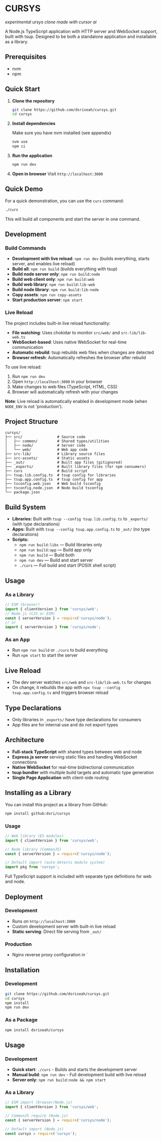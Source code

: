 # CURSYS
_experimental ursys clone made with cursor ai_

A Node.js TypeScript application with HTTP server and WebSocket support, built with tsup. Designed to be both a standalone application and installable as a library.

## Prerequisites

- nvm
- npm

## Quick Start

1. **Clone the repository**
   ```bash
   git clone https://github.com/dsriseah/cursys.git
   cd cursys
   ```

2. **Install dependencies**

   Make sure you have nvm installed (see appendix)
   ```bash
   nvm use
   npm ci
   ```

3. **Run the application**
   ```bash
   npm run dev
   ```

4. **Open in browser**
   Visit `http://localhost:3000`

## Quick Demo

For a quick demonstration, you can use the `curs` command:

```bash
./curs
```

This will build all components and start the server in one command.

## Development

### Build Commands
- **Development with live reload**: `npm run dev` (builds everything, starts server, and enables live reload)
- **Build all**: `npm run build` (builds everything with tsup)
- **Build node server only**: `npm run build:node`
- **Build web client only**: `npm run build:web`
- **Build web library**: `npm run build:lib-web`
- **Build node library**: `npm run build:lib-node`
- **Copy assets**: `npm run copy-assets`
- **Start production server**: `npm start`

### Live Reload
The project includes built-in live reload functionality:
- **File watching**: Uses chokidar to monitor `src/web/` and `src-lib/lib-web.ts`
- **WebSocket-based**: Uses native WebSocket for real-time communication
- **Automatic rebuild**: tsup rebuilds web files when changes are detected
- **Browser refresh**: Automatically refreshes the browser after rebuild

To use live reload:
1. Run `npm run dev`
2. Open `http://localhost:3000` in your browser
3. Make changes to web files (TypeScript, HTML, CSS)
4. Browser will automatically refresh with your changes

**Note**: Live reload is automatically enabled in development mode (when `NODE_ENV` is not 'production').

## Project Structure

```
cursys/
├── src/                # Source code
│   ├── common/         # Shared types/utilities
│   ├── node/           # Server code
│   └── web/            # Web app code
├── src-lib/            # Library source files
├── src-assets/         # Static assets
├── _out/               # Built app files (gitignored)
├── _exports/           # Built library files (for npm consumers)
├── curs                # Build script
├── tsup.lib.config.ts  # tsup config for libraries
├── tsup.app.config.ts  # tsup config for app
├── tsconfig.web.json   # Web build tsconfig
├── tsconfig.node.json  # Node build tsconfig
└── package.json
```

## Build System

- **Libraries:** Built with `tsup --config tsup.lib.config.ts` to `_exports/` (with type declarations)
- **Apps:** Built with `tsup --config tsup.app.config.ts` to `_out/` (no type declarations)
- **Scripts:**
  - `npm run build:libs` — Build libraries only
  - `npm run build:app` — Build app only
  - `npm run build` — Build both
  - `npm run dev` — Build and start server
  - `./curs` — Full build and start (POSIX shell script)

## Usage

### As a Library
```js
// ESM (browser)
import { clientVersion } from 'cursys/web';
// Node.js (CJS or ESM)
const { serverVersion } = require('cursys/node');
// or
import { serverVersion } from 'cursys/node';
```

### As an App
- Run `npm run build` or `./curs` to build everything
- Run `npm start` to start the server

## Live Reload
- The dev server watches `src/web` and `src-lib/lib-web.ts` for changes
- On change, it rebuilds the app with `npx tsup --config tsup.app.config.ts` and triggers browser reload

## Type Declarations
- Only libraries in `_exports/` have type declarations for consumers
- App files are for internal use and do not export types

## Architecture

- **Full-stack TypeScript** with shared types between web and node
- **Express.js server** serving static files and handling WebSocket connections
- **Native WebSocket** for real-time bidirectional communication
- **tsup bundler** with multiple build targets and automatic type generation
- **Single Page Application** with client-side routing

## Installing as a Library

You can install this project as a library from GitHub:

```bash
npm install github:dsri/cursys
```

### Usage

```javascript
// Web library (ES modules)
import { clientVersion } from 'cursys/web';

// Node library (CommonJS)
const { serverVersion } = require('cursys/node');

// Default import (auto-detects module system)
import pkg from 'cursys';
```

Full TypeScript support is included with separate type definitions for web and node.

## Deployment

### Development
- Runs on `http://localhost:3000`
- Custom development server with built-in live reload
- **Static serving**: Direct file serving from `_out/`

### Production
- Nginx reverse proxy configuration in `

## Installation

### Development
```bash
git clone https://github.com/dsriseah/cursys.git
cd cursys
npm install
npm run dev
```

### As a Package
```bash
npm install dsriseah/cursys
```

## Usage

### Development
- **Quick start**: `./curs` - Builds and starts the development server
- **Manual build**: `npm run dev` - Full development build with live reload
- **Server only**: `npm run build:node && npm start`

### As a Library
```javascript
// ESM import (browser/Node.js)
import { clientVersion } from 'cursys/web';

// CommonJS require (Node.js)
const { serverVersion } = require('cursys/node');

// Default import (Node.js)
const cursys = require('cursys');
```
